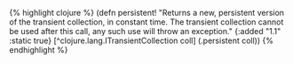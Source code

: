 {% highlight clojure %}
(defn persistent! 
  "Returns a new, persistent version of the transient collection, in
  constant time. The transient collection cannot be used after this
  call, any such use will throw an exception."
  {:added "1.1"
   :static true}
  [^clojure.lang.ITransientCollection coll]
  (.persistent coll))
{% endhighlight %}
